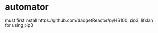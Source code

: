 # automator

must first install 
https://github.com/GadgetReactor/pyHS100,
pip3,
lifxlan for using pip3

